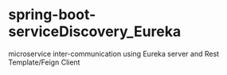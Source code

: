 # spring-boot-serviceDiscovery_Eureka
microservice inter-communication using Eureka server and Rest Template/Feign Client
